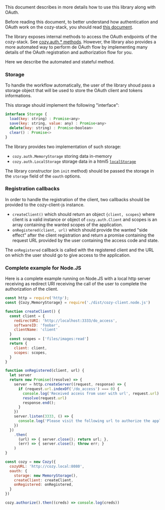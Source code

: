 This document describes in more details how to use this library along with OAuth.

Before reading this document, to better understand how authentication and OAuth work on the cozy-stack, you should read [this document](https://cozy.github.io/cozy-stack/auth.html).

The library exposes internal methods to access the OAuth endpoints of the cozy-stack. See [cozy.auth.* methods](./README.md#cozyauthregisterclientclientparams). However, the library also provides a more automated way to perform de OAuth flow by implementing many details of the OAuth registration and authorization flow for you.

Here we describe the automated and stateful method.

### Storage

To handle the workflow automatically, the user of the library shoud pass a storage object that will be used to store the OAuth client and tokens informations.

This storage should implement the following "interface":

```js
interface Storage {
  load(key: string) : Promise<any>
  save(key: string, value: any) : Promise<any>
  delete(key: string) : Promise<boolean>
  clear() : Promise<>
}
```

The library provides two implementation of such storage:
  - `cozy.auth.MemoryStorage` storing data in-memory
  - `cozy.auth.LocalStorage` storage data in a html5 [`localStorage`](https://developer.mozilla.org/en/docs/Web/API/Window/localStorage)

The library constructor (on `init` method) should be passed the storage in the `storage` field of the `oauth` options.

### Registration callbacks

In order to handle the registration of the client, two callbacks should be provided to the cozy-client-js instance.

  - `createClient()` which should return an object `{client, scopes}` where client is a valid instance or object of `cozy.auth.Client` and scopes is an array containing the wanted scopes of the application.
  - `onRegistered(client, url)` which should provide the wanted "side effect" after the client registration and return a promise containing the request URL provided by the user containing the access code and state.

The `onRegistered` callback is called with the registered client and the URL on which the user should go to give access to the application.

### Complete example for Node.JS

Here is a complete example running on Node.JS with a local http server receiving as redirect URI receiving the call of the user to complete the authorization of the client.

```js
const http = require('http');
const {Cozy,MemoryStorage} = require('./dist/cozy-client.node.js')

function createClient() {
  const client = {
    redirectURI: 'http://localhost:3333/do_access',
    softwareID: 'foobar',
    clientName: 'client'
  }
  const scopes = ['files/images:read']
  return {
    client: client,
    scopes: scopes,
  }
}

function onRegistered(client, url) {
  let server
  return new Promise((resolve) => {
    server = http.createServer((request, response) => {
      if (request.url.indexOf('/do_access') === 0) {
        console.log('Received access from user with url', request.url)
        resolve(request.url)
        response.end();
      }
    })
    server.listen(3333, () => {
      console.log('Please visit the following url to authorize the application: ', url)
    })
  })
    .then(
      (url) => { server.close(); return url; },
      (err) => { server.close(); throw err; }
    )
}

const cozy = new Cozy({
  cozyURL: 'http://cozy.local:8080',
  oauth: {
    storage: new MemoryStorage(),
    createClient: createClient,
    onRegistered: onRegistered,
  }
})

cozy.authorize().then((creds) => console.log(creds))
```
